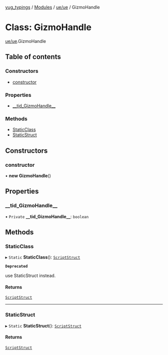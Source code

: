 [yug_typings](../README.md) / [Modules](../modules.md) / [ue/ue](../modules/ue_ue.md) / GizmoHandle

# Class: GizmoHandle

[ue/ue](../modules/ue_ue.md).GizmoHandle

## Table of contents

### Constructors

- [constructor](ue_ue.GizmoHandle.md#constructor)

### Properties

- [\_\_tid\_GizmoHandle\_\_](ue_ue.GizmoHandle.md#__tid_gizmohandle__)

### Methods

- [StaticClass](ue_ue.GizmoHandle.md#staticclass)
- [StaticStruct](ue_ue.GizmoHandle.md#staticstruct)

## Constructors

### constructor

• **new GizmoHandle**()

## Properties

### \_\_tid\_GizmoHandle\_\_

• `Private` **\_\_tid\_GizmoHandle\_\_**: `boolean`

## Methods

### StaticClass

▸ `Static` **StaticClass**(): [`ScriptStruct`](ue_ue.ScriptStruct.md)

**`Deprecated`**

use StaticStruct instead.

#### Returns

[`ScriptStruct`](ue_ue.ScriptStruct.md)

___

### StaticStruct

▸ `Static` **StaticStruct**(): [`ScriptStruct`](ue_ue.ScriptStruct.md)

#### Returns

[`ScriptStruct`](ue_ue.ScriptStruct.md)
